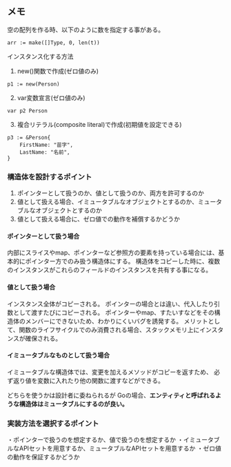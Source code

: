 ## メモ

空の配列を作る時、以下のように数を指定する事がある。
```
arr := make([]Type, 0, len(t))
```

インスタンス化する方法
1. new()関数で作成(ゼロ値のみ)
```
p1 := new(Person)
```
2. var変数宣言(ゼロ値のみ)
```
var p2 Person
```
3. 複合リテラル(composite literal)で作成(初期値を設定できる)
```
p3 := &Person{
    FirstName: "苗字",
    LastName: "名前",
}
```

### 構造体を設計するポイント
1. ポインターとして扱うのか、値として扱うのか、両方を許可するのか
2. 値として扱える場合、イミュータブルなオブジェクトとするのか、ミュータブルなオブジェクトとするのか
3. 値として扱える場合に、ゼロ値での動作を補償するかどうか

#### ポインターとして扱う場合
内部にスライスやmap、ポインターなど参照方の要素を持っている場合には、基本的にポインター方でのみ扱う構造体にする。
構造体をコピーした時に、複数のインスタンスがこれらのフィールドのインスタンスを共有する事になる。

#### 値として扱う場合
インスタンス全体がコピーされる。
ポインターの場合とは違い、代入したり引数として渡すたびにコピーされる。
ポインターやmap、すたいすなどをその構造体のメンバーにできないため、わかりにくいバグを誘発する。
メリットとして、関数のライフサイクルでのみ消費される場合、スタックメモリ上にインスタンスが確保される。

#### イミュータブルなものとして扱う場合
イミュータブルな構造体では、変更を加えるメソッドがコピーを返すため、
必ず返り値を変数に入れたり他の関数に渡すなどができる。

どちらを使うかは設計者に委ねられるが
Goの場合、**エンティティと呼ばれるような構造体はミュータブルにするのが良い。**

### 実装方法を選択するポイント
・ポインターで扱うのを想定するか、値で扱うのを想定するか
・イミュータブルなAPIセットを用意するか、ミュータブルなAPIセットを用意するか
・ゼロ値の動作を保証するかどうか
